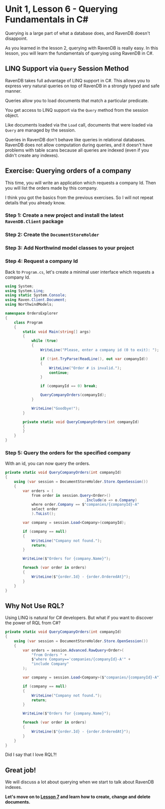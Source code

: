 # Unit 1, Lesson 6 - Querying Fundamentals in C# 

Querying is a large part of what a database does, and RavenDB doesn't disappoint.

As you learned in the lesson 2, querying with RavenDB is really easy. In this lesson, you will learn the fundamentals of querying using RavenDB in C#.

## LINQ Support via `Query` Session Method

RavenDB takes full advantage of LINQ support in C#. This allows you to
express very natural queries on top of RavenDB in a strongly typed and safe
manner.

Queries allow you to load documents that match a particular predicate.

You get access to LINQ support via the `Query` method from the session object.

Like documents loaded via the `Load` call, documents that were loaded via
`Query` are managed by the session.

Queries in RavenDB don't behave like queries in relational databases. RavenDB
does not allow computation during queries, and it doesn't have problems with
table scans because all queries are indexed (even if you didn't create any indexes).

## Exercise: Querying orders of a company

This time, you will write an application which requests a company Id. Then
you will list the orders made by this company.

I think you got the basics from the previous exercises. So I will not repeat details that you already know.

### Step 1: Create a new project and install the latest `RavenDB.Client` package

### Step 2: Create the `DocumentStoreHolder`

### Step 3: Add Northwind model classes to your project

### Step 4: Request a company Id

Back to `Program.cs`, let's create a minimal user interface which requests a
company Id.

````csharp
using System;
using System.Linq;
using static System.Console;
using Raven.Client.Document;
using NorthwindModels;

namespace OrdersExplorer
{
    class Program
    {
        static void Main(string[] args)
        {
            while (true)
            {
                WriteLine("Please, enter a company id (0 to exit): ");

                if (!int.TryParse(ReadLine(), out var companyId))
                {
                    WriteLine("Order # is invalid.");
                    continue;
                }

                if (companyId == 0) break;

                QueryCompanyOrders(companyId);
            }

            WriteLine("Goodbye!");
        }

        private static void QueryCompanyOrders(int companyId)
        {
        }
    }
}
````

### Step 5: Query the orders for the specified company

With an id, you can now query the orders.

````csharp
private static void QueryCompanyOrders(int companyId)
{
    using (var session = DocumentStoreHolder.Store.OpenSession())
    {
        var orders = (
            from order in session.Query<Order>()
                                    .Include(o => o.Company)
            where order.Company == $"companies/{companyId}-A"
            select order
            ).ToList();

        var company = session.Load<Company>(companyId);

        if (company == null)
        {
            WriteLine("Company not found.");
            return;
        }

        WriteLine($"Orders for {company.Name}");

        foreach (var order in orders)
        {
            WriteLine($"{order.Id} - {order.OrderedAt}");
        }
    }
}
````

## Why Not Use RQL?

Using LINQ is natural for C# developers. But what if you want to discover the power of RQL from C#? 

```csharp
private static void QueryCompanyOrders(int companyId)
{
    using (var session = DocumentStoreHolder.Store.OpenSession())
    {
        var orders = session.Advanced.RawQuery<Order>(
            "from Orders " +
            $"where Company=='companies/{companyId}-A'" +
            "include Company"
        );

        var company = session.Load<Company>($"companies/{companyId}-A");

        if (company == null)
        {
            WriteLine("Company not found.");
            return;
        }

        WriteLine($"Orders for {company.Name}");

        foreach (var order in orders)
        {
            WriteLine($"{order.Id} - {order.OrderedAt}");
        }
    }
}
``` 

Did I say that I love RQL?!

## Great job! 

We will discuss a lot about querying when we start to talk about RavenDB indexes.

**Let's move on to [Lesson 7](../lesson7/README.md) and learn how to create, change and delete documents.**
